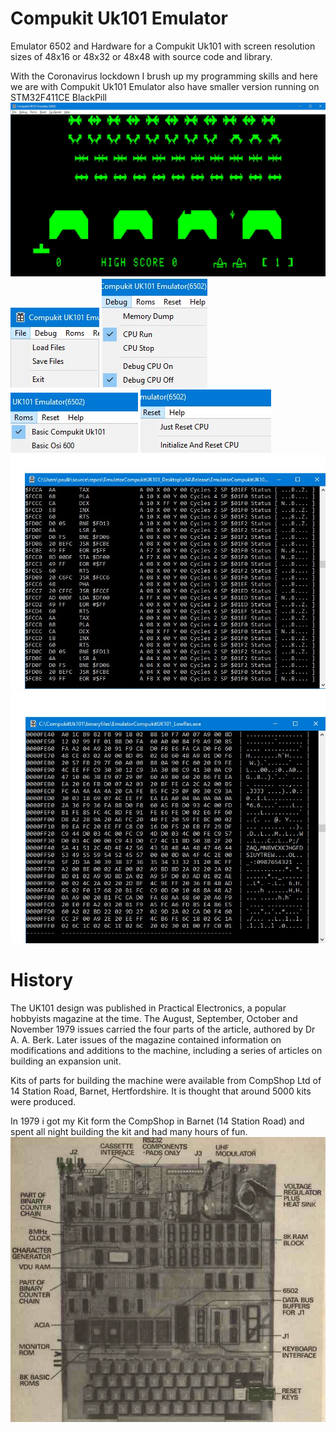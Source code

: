 # Compukit Uk101 Emulator
Emulator 6502 and Hardware for a Compukit Uk101 with screen resolution sizes of 48x16 or 48x32 or 48x48 with source code and library.

With the Coronavirus lockdown I brush up my programming skills and here we are with Compukit Uk101 Emulator also have smaller version running on STM32F411CE BlackPill
![Screenshot](imagefiles/image10.jpg)
![Screenshot](imagefiles/image4.jpg)
![Screenshot](imagefiles/image5.jpg)
![Screenshot](imagefiles/image6.jpg)
![Screenshot](imagefiles/image7.jpg)
![Screenshot](imagefiles/image2.jpg)
![Screenshot](imagefiles/image3.jpg)

# History
The UK101 design was published in Practical Electronics, a popular hobbyists magazine at the time. The August, September, October and November 1979 issues carried the four parts of the article, authored by Dr A. A. Berk. Later issues of the magazine contained information on modifications and additions to the machine, including a series of articles on building an expansion unit.

Kits of parts for building the machine were available from CompShop Ltd of 14 Station Road, Barnet, Hertfordshire. It is thought that around 5000 kits were produced.

In 1979 i got my Kit form the CompShop in Barnet (14 Station Road) and spent all night building the kit and had many hours of fun.
![Screenshot](imagefiles/hardware.jpg) 
